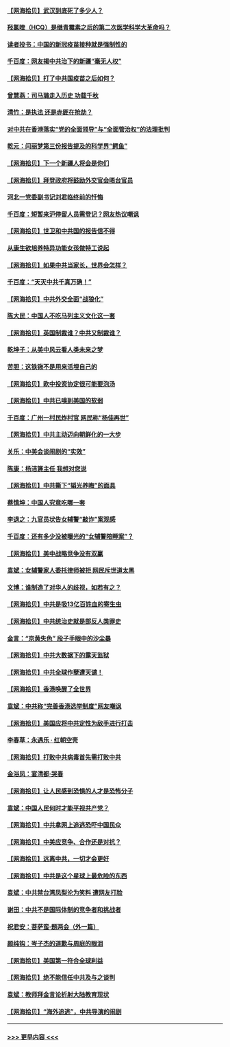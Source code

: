 #### [【网海拾贝】武汉到底死了多少人？](../pages/nsc993/n12863707.md?t=04072152) 
#### [羟氯喹（HCQ）是继青霉素之后的第二次医学科学大革命吗？](../pages/nsc993/n12638564.md?t=04072152) 
#### [读者投书：中国的新冠疫苗接种就是强制性的](../pages/nsc993/n12859932.md?t=04072152) 
#### [千百度：网友揭中共治下的新疆“毫无人权”](../pages/nsc993/n12858385.md?t=04072152) 
#### [【网海拾贝】打了中共国疫苗之后如何？](../pages/nsc993/n12857866.md?t=04072152) 
#### [曾慧燕：司马璐走入历史 功载千秋](../pages/nsc993/n12856996.md?t=04072152) 
#### [清竹：是执法 还是赤匪在抢劫？](../pages/nsc993/n12856952.md?t=04072152) 
#### [对中共在香港落实“党的全面领导”与“全面管治权”的法理批判](../pages/nsc993/n12856929.md?t=04072152) 
#### [乾元：闫丽梦第三份报告提及的科学界“鳄鱼”](../pages/nsc993/n12855985.md?t=04072152) 
#### [【网海拾贝】下一个新疆人将会是你们](../pages/nsc993/n12855864.md?t=04072152) 
#### [【网海拾贝】拜登政府将鼓励外交官会晤台官员](../pages/nsc993/n12853615.md?t=04072152) 
#### [河北一党委副书记刘君临终前的忏悔](../pages/nsc993/n12849420.md?t=04072152) 
#### [千百度：短暂来沪停留人员需登记？网友热议嘲讽](../pages/nsc993/n12853497.md?t=04072152) 
#### [【网海拾贝】世卫和中共国的报告信不得](../pages/nsc993/n12850902.md?t=04072152) 
#### [从康生欲培养特异功能女孩做特工说起](../pages/nsc993/n12849289.md?t=04072152) 
#### [【网海拾贝】如果中共当家长，世界会怎样？](../pages/nsc993/n12848436.md?t=04072152) 
#### [千百度：“天灭中共千真万确！”](../pages/nsc993/n12845659.md?t=04072152) 
#### [【网海拾贝】中共外交全面“战狼化”](../pages/nsc993/n12845607.md?t=04072152) 
#### [陈大民：中国人不吃马列主义文化这一套](../pages/nsc993/n12842496.md?t=04072152) 
#### [【网海拾贝】英国制裁谁？中共又制裁谁？](../pages/nsc993/n12840909.md?t=04072152) 
#### [乾坤子：从美中风云看人类未来之梦](../pages/nsc993/n12840590.md?t=04072152) 
#### [苦胆：这铁锹不是用来活埋自己的](../pages/nsc993/n12839512.md?t=04072152) 
#### [【网海拾贝】欧中投资协定很可能要泡汤](../pages/nsc993/n12835122.md?t=04072152) 
#### [【网海拾贝】中共已嗅到美国的软弱](../pages/nsc993/n12832411.md?t=04072152) 
#### [千百度：广州一村民炸村官 网民称“杨佳再世”](../pages/nsc993/n12832380.md?t=04072152) 
#### [【网海拾贝】中共主动迈向朝鲜化的一大步](../pages/nsc993/n12829887.md?t=04072152) 
#### [关乐：中美会谈闹剧的“实效”](../pages/nsc993/n12826698.md?t=04072152) 
#### [陈康：杨洁篪主任  我想对您说](../pages/nsc993/n12826609.md?t=04072152) 
#### [【网海拾贝】中共撕下“韬光养晦”的面具](../pages/nsc993/n12826459.md?t=04072152) 
#### [蔡慎坤：中国人究竟吃哪一套](../pages/nsc993/n12826010.md?t=04072152) 
#### [李退之：九官员状告女辅警“敲诈”案观感](../pages/nsc993/n12823984.md?t=04072152) 
#### [千百度：还有多少没被曝光的“女辅警陪睡案”？](../pages/nsc993/n12822136.md?t=04072152) 
#### [【网海拾贝】美中战略竞争没有双赢](../pages/nsc993/n12822105.md?t=04072152) 
#### [袁斌：女辅警家人委托律师被拒 网民斥世道太黑](../pages/nsc993/n12822004.md?t=04072152) 
#### [文博：谁制造了对华人的歧视，如若有之？](../pages/nsc993/n12821635.md?t=04072152) 
#### [【网海拾贝】中共是吸13亿百姓血的寄生虫](../pages/nsc993/n12819191.md?t=04072152) 
#### [【网海拾贝】中共统治史就是部反人类罪史](../pages/nsc993/n12816738.md?t=04072152) 
#### [金言：“京黄失色” 段子手眼中的沙尘暴](../pages/nsc993/n12815700.md?t=04072152) 
#### [【网海拾贝】中共大数据下的露天监狱](../pages/nsc993/n12811075.md?t=04072152) 
#### [【网海拾贝】中共全球作孽遭天谴！](../pages/nsc993/n12810258.md?t=04072152) 
#### [【网海拾贝】香港唤醒了全世界](../pages/nsc993/n12809100.md?t=04072152) 
#### [袁斌：中共称“完善香港选举制度”网友嘲讽](../pages/nsc993/n12808994.md?t=04072152) 
#### [【网海拾贝】美国应将中共定性为敌手进行打击](../pages/nsc993/n12806870.md?t=04072152) 
#### [李春草：永遇乐 · 红朝空壳](../pages/nsc993/n12805365.md?t=04072152) 
#### [【网海拾贝】打败中共病毒首先需打败中共](../pages/nsc993/n12803930.md?t=04072152) 
#### [金浴凤：宴清都‧哭春](../pages/nsc993/n12801601.md?t=04072152) 
#### [【网海拾贝】让人民感到恐惧的人才是恐怖分子](../pages/nsc993/n12799347.md?t=04072152) 
#### [袁斌：中国人民何时才能平视共产党？](../pages/nsc993/n12799306.md?t=04072152) 
#### [【网海拾贝】中共拿网上追逃恐吓中国民众](../pages/nsc993/n12796905.md?t=04072152) 
#### [【网海拾贝】中美应竞争、合作还是对抗？](../pages/nsc993/n12794675.md?t=04072152) 
#### [【网海拾贝】远离中共，一切才会更好](../pages/nsc993/n12793572.md?t=04072152) 
#### [【网海拾贝】中共是这个星球上最危险的东西](../pages/nsc993/n12791400.md?t=04072152) 
#### [袁斌：中共禁台湾凤梨沦为笑料 遭网友打脸](../pages/nsc993/n12791335.md?t=04072152) 
#### [谢田：中共不是国际体制的竞争者和挑战者](../pages/nsc993/n12791212.md?t=04072152) 
#### [祝君安：菩萨蛮·题两会（外一篇）](../pages/nsc993/n12786801.md?t=04072152) 
#### [颜纯钩：岑子杰的道歉与周庭的眼泪](../pages/nsc993/n12786775.md?t=04072152) 
#### [【网海拾贝】美国第一符合全球利益](../pages/nsc993/n12786666.md?t=04072152) 
#### [【网海拾贝】绝不能信任中共及与之谈判](../pages/nsc993/n12784266.md?t=04072152) 
#### [袁斌：教师拜金言论折射大陆教育现状](../pages/nsc993/n12783868.md?t=04072152) 
#### [【网海拾贝】“海外追逃”，中共导演的闹剧](../pages/nsc993/n12781638.md?t=04072152) 

----
#### [ >>> 更早内容 <<< ](../indexes/nsc993-earlier.md)
